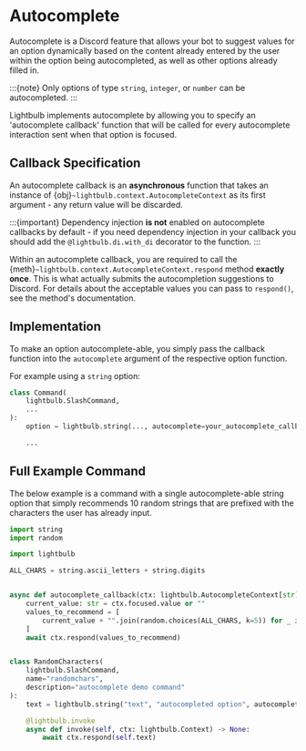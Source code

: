 # Autocomplete

Autocomplete is a Discord feature that allows your bot to suggest values for an option dynamically based on the content
already entered by the user within the option being autocompleted, as well as other options already filled in.

:::{note}
Only options of type `string`, `integer`, or `number` can be autocompleted.
:::

Lightbulb implements autocomplete by allowing you to specify an 'autocomplete callback' function that will be
called for every autocomplete interaction sent when that option is focused.

## Callback Specification

An autocomplete callback is an **asynchronous** function that takes an instance of 
{obj}`~lightbulb.context.AutocompleteContext` as its first argument - any return value will be discarded.

:::{important}
Dependency injection **is not** enabled on autocomplete callbacks by default - if you need
dependency injection in your callback you should add the `@lightbulb.di.with_di` decorator to the function.
:::

Within an autocomplete callback, you are required to call the {meth}`~lightbulb.context.AutocompleteContext.respond`
method **exactly once**. This is what actually submits the autocompletion suggestions to Discord. For details
about the acceptable values you can pass to `respond()`, see the method's documentation.

## Implementation

To make an option autocomplete-able, you simply pass the callback function into the `autocomplete` argument
of the respective option function.

For example using a `string` option:

```python
class Command(
    lightbulb.SlashCommand,
    ...
):
    option = lightbulb.string(..., autocomplete=your_autocomplete_callback)

    ...
```

## Full Example Command

The below example is a command with a single autocomplete-able string option that simply recommends 10 random
strings that are prefixed with the characters the user has already input.

```python
import string
import random

import lightbulb

ALL_CHARS = string.ascii_letters + string.digits


async def autocomplete_callback(ctx: lightbulb.AutocompleteContext[str]) -> None:
    current_value: str = ctx.focused.value or ""
    values_to_recommend = [
        current_value + "".join(random.choices(ALL_CHARS, k=5)) for _ in range(10)
    ]
    await ctx.respond(values_to_recommend)


class RandomCharacters(
    lightbulb.SlashCommand,
    name="randomchars",
    description="autocomplete demo command"
):
    text = lightbulb.string("text", "autocompleted option", autocomplete=autocomplete_callback)

    @lightbulb.invoke
    async def invoke(self, ctx: lightbulb.Context) -> None:
        await ctx.respond(self.text)
```
